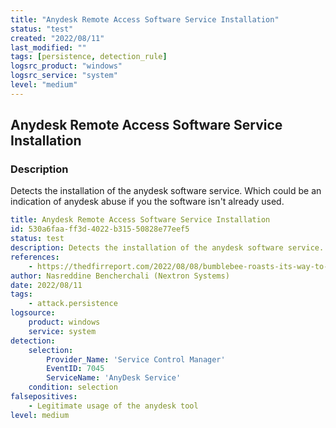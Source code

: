 ```yaml
---
title: "Anydesk Remote Access Software Service Installation"
status: "test"
created: "2022/08/11"
last_modified: ""
tags: [persistence, detection_rule]
logsrc_product: "windows"
logsrc_service: "system"
level: "medium"
---
```


## Anydesk Remote Access Software Service Installation

### Description

Detects the installation of the anydesk software service. Which could be an indication of anydesk abuse if you the software isn't already used.

```yml
title: Anydesk Remote Access Software Service Installation
id: 530a6faa-ff3d-4022-b315-50828e77eef5
status: test
description: Detects the installation of the anydesk software service. Which could be an indication of anydesk abuse if you the software isn't already used.
references:
    - https://thedfirreport.com/2022/08/08/bumblebee-roasts-its-way-to-domain-admin/
author: Nasreddine Bencherchali (Nextron Systems)
date: 2022/08/11
tags:
    - attack.persistence
logsource:
    product: windows
    service: system
detection:
    selection:
        Provider_Name: 'Service Control Manager'
        EventID: 7045
        ServiceName: 'AnyDesk Service'
    condition: selection
falsepositives:
    - Legitimate usage of the anydesk tool
level: medium

```
